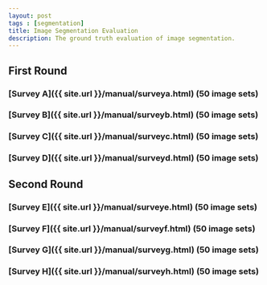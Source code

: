```yaml
---
layout: post
tags : [segmentation]
title: Image Segmentation Evaluation
description: The ground truth evaluation of image segmentation.
---
```

    
## First Round    
    
### [__Survey A__]({{ site.url }}/manual/surveya.html) (50 image sets)

### [__Survey B__]({{ site.url }}/manual/surveyb.html) (50 image sets)    

### [__Survey C__]({{ site.url }}/manual/surveyc.html) (50 image sets)    

### [__Survey D__]({{ site.url }}/manual/surveyd.html) (50 image sets)    

## Second Round    

### [__Survey E__]({{ site.url }}/manual/surveye.html) (50 image sets)       

### [__Survey F__]({{ site.url }}/manual/surveyf.html) (50 image sets)     

### [__Survey G__]({{ site.url }}/manual/surveyg.html) (50 image sets)    

### [__Survey H__]({{ site.url }}/manual/surveyh.html) (50 image sets)    



